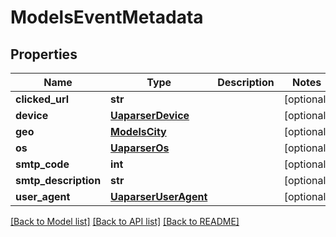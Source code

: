 # ModelsEventMetadata

## Properties
Name | Type | Description | Notes
------------ | ------------- | ------------- | -------------
**clicked_url** | **str** |  | [optional] 
**device** | [**UaparserDevice**](UaparserDevice.md) |  | [optional] 
**geo** | [**ModelsCity**](ModelsCity.md) |  | [optional] 
**os** | [**UaparserOs**](UaparserOs.md) |  | [optional] 
**smtp_code** | **int** |  | [optional] 
**smtp_description** | **str** |  | [optional] 
**user_agent** | [**UaparserUserAgent**](UaparserUserAgent.md) |  | [optional] 

[[Back to Model list]](../README.md#documentation-for-models) [[Back to API list]](../README.md#documentation-for-api-endpoints) [[Back to README]](../README.md)


